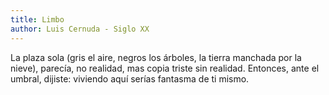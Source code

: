 ```yaml
---
title: Limbo
author: Luis Cernuda - Siglo XX
---
```

La plaza sola (gris el aire,
negros los árboles, la tierra
manchada por la nieve),
parecía, no realidad, mas copia
triste sin realidad. Entonces,
ante el umbral, dijiste:
viviendo aquí serías
fantasma de ti mismo.

